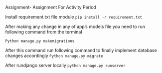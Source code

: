 Assignment-
Assignment  For Activity Period

Install requirement.txt file module
`pip install -r requirement.txt`

After making any change in any of app’s models file you need to run following command from the terminal

`Python manage.py makemigrations`
 
After this command run following command to finally implement database changes accordingly
 `Python manage.py migrate`
 
 
 After rundjango server locally 
 `python manage.py runserver `
